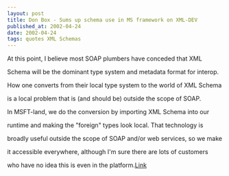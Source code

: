 ```yaml
---
layout: post
title: Don Box - Sums up schema use in MS framework on XML-DEV
published_at: 2002-04-24
date: 2002-04-24
tags: quotes XML Schemas
---
```


At this point, I believe most SOAP plumbers have conceded that XML  

Schema will be the dominant type system and metadata format for interop.  

How one converts from their local type system to the world of XML Schema  

is a local problem that is (and should be) outside the scope of SOAP.   

In MSFT-land, we do the conversion by importing XML Schema into our  

runtime and making the "foreign" types look local. That technology is  

broadly useful outside the scope of SOAP and/or web services, so we make  

it accessible everywhere, although I'm sure there are lots of customers  

who have no idea this is even in the platform.[Link]()  